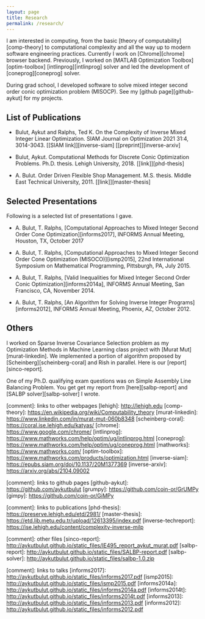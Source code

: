 ```yaml
---
layout: page
title: Research
permalink: /research/
---
```


I am interested in computing, from the basic [theory of
computability][comp-theory] to computational complexity and all the way up
to modern software engineering practices. Currently I work on [Chrome][chrome]
browser backend. Previously, I worked on [MATLAB Optimization
Toolbox][optim-toolbox] [intlinprog][intlinprog] solver and led the
development of [coneprog][coneprog] solver.

During grad school, I developed software to solve mixed integer second order
conic optimization problem (MISOCP). See my [github page][github-aykut] for my
projects.

List of Publications
--------------------

* Bulut, Aykut and Ralphs, Ted K. On the Complexity of Inverse Mixed Integer
  Linear Optimization. SIAM Journal on Optimization 2021 31:4, 3014-3043.
  [[SIAM link]][inverse-siam] [[preprint]][inverse-arxiv]

* Bulut, Aykut. Computational Methods for Discrete Conic Optimization
  Problems. Ph.D. thesis. Lehigh University, 2018. [[link]][phd-thesis]

* A. Bulut. Order Driven Flexible Shop Management. M.S. thesis. Middle East
  Technical University, 2011. [[link]][master-thesis]

Selected Presentations
----------------------
Following is a selected list of presentations I gave.

* A. Bulut, T. Ralphs, [Computational Approaches to Mixed Integer Second Order Cone Optimization][informs2017], INFORMS Annual Meeting, Houston, TX, October 2017

* A. Bulut, T. Ralphs, [Computational Approaches to Mixed Integer Second Order Cone Optimization (MISOCO)][ismp2015], 22nd International Symposium on Mathematical Programming, Pittsburgh, PA, July 2015.

* A. Bulut, T. Ralphs, [Valid Inequalities for Mixed Integer Second Order Conic Optimization][informs2014a], INFORMS Annual Meeting, San Francisco, CA, November 2014.

* A. Bulut, T. Ralphs, [An Algorithm for Solving Inverse Integer Programs][informs2012], INFORMS Annual Meeting, Phoenix, AZ, October 2012.

Others
------

I worked on Sparse Inverse Covariance Selection problem as my
Optimization Methods in Machine Learning class project with [Murat Mut][murat-linkedin]. We
implemented a portion of algorithm proposed by [Scheinberg][scheinberg-coral] and Rish in
parallel. Here is our [report][sinco-report].

One of my Ph.D. qualifying exam questions was on Simple Assembly Line Balancing
Problem. You get get my report from [here][salbp-report] and 
[SALBP solver][salbp-solver] I wrote.

[comment]: links to other webpages
[lehigh]: http://lehigh.edu
[comp-theory]: https://en.wikipedia.org/wiki/Computability_theory
[murat-linkedin]: https://www.linkedin.com/in/murat-mut-060b8348
[scheinberg-coral]: https://coral.ise.lehigh.edu/katyas/
[chrome]: https://www.google.com/chrome/
[intlinprog]: https://www.mathworks.com/help/optim/ug/intlinprog.html
[coneprog]: https://www.mathworks.com/help/optim/ug/coneprog.html
[mathworks]: https://www.mathworks.com/
[optim-toolbox]: https://www.mathworks.com/products/optimization.html
[inverse-siam]: https://epubs.siam.org/doi/10.1137/20M1377369
[inverse-arxiv]: https://arxiv.org/abs/2104.09002

[comment]: links to github pages
[github-aykut]: https://github.com/aykutbulut
[grumpy]: https://github.com/coin-or/GrUMPy
[gimpy]: https://github.com/coin-or/GiMPy

[comment]: links to publications
[phd-thesis]: https://preserve.lehigh.edu/etd/2981/
[master-thesis]: https://etd.lib.metu.edu.tr/upload/12613395/index.pdf
[inverse-techreport]: https://ise.lehigh.edu/content/complexity-inverse-milp

[comment]: other files
[sinco-report]: http://aykutbulut.github.io/static_files/IE495_report_aykut_murat.pdf
[salbp-report]: http://aykutbulut.github.io/static_files/SALBP-report.pdf
[salbp-solver]: http://aykutbulut.github.io/static_files/salbp-1.0.zip

[comment]: links to talks
[informs2017]:  http://aykutbulut.github.io/static_files/informs2017.pdf
[ismp2015]:     http://aykutbulut.github.io/static_files/ismp2015.pdf
[informs2014a]: http://aykutbulut.github.io/static_files/informs2014a.pdf
[informs2014t]: http://aykutbulut.github.io/static_files/informs2014t.pdf
[informs2013]:  http://aykutbulut.github.io/static_files/informs2013.pdf
[informs2012]:  http://aykutbulut.github.io/static_files/informs2012.pdf
